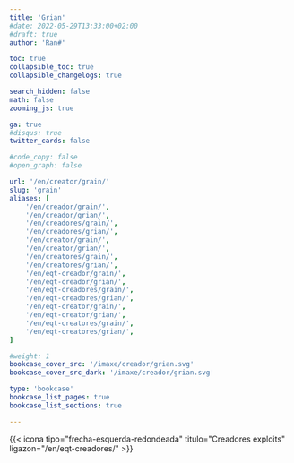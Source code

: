 ```yaml
---
title: 'Grian'
#date: 2022-05-29T13:33:00+02:00
#draft: true
author: 'Ran#'

toc: true
collapsible_toc: true
collapsible_changelogs: true

search_hidden: false
math: false
zooming_js: true

ga: true
#disqus: true
twitter_cards: false

#code_copy: false
#open_graph: false

url: '/en/creator/grain/'
slug: 'grain'
aliases: [
    '/en/creador/grain/',
    '/en/creador/grian/',
    '/en/creadores/grain/',
    '/en/creadores/grian/',
    '/en/creator/grain/',
    '/en/creator/grian/',
    '/en/creatores/grain/',
    '/en/creatores/grian/',
    '/en/eqt-creador/grain/',
    '/en/eqt-creador/grian/',
    '/en/eqt-creadores/grain/',
    '/en/eqt-creadores/grian/',
    '/en/eqt-creator/grain/',
    '/en/eqt-creator/grian/',
    '/en/eqt-creatores/grain/',
    '/en/eqt-creatores/grian/',
]

#weight: 1
bookcase_cover_src: '/imaxe/creador/grian.svg'
bookcase_cover_src_dark: '/imaxe/creador/grian.svg'

type: 'bookcase'
bookcase_list_pages: true
bookcase_list_sections: true

---
```


{{< icona tipo="frecha-esquerda-redondeada" titulo="Creadores exploits" ligazon="/en/eqt-creadores/" >}}
